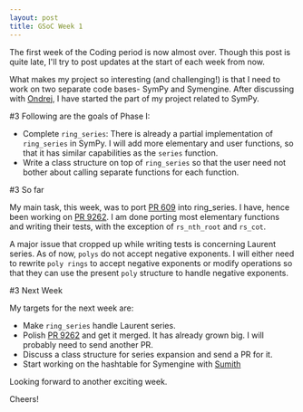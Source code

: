 ```yaml
---
layout: post
title: GSoC Week 1
---
```


The first week of the Coding period is now almost over. Though this post is
quite late, I'll try to post updates at the start of each week from now.

What makes my project so interesting (and challenging!) is that I need to work
on two separate code bases- SymPy and Symengine. After discussing with
[Ondrej](https://github.com/certik), I have started the part of my project
related to SymPy.

#3 Following are the goals of Phase I:

* Complete `ring_series`: There is already a partial implementation of
`ring_series` in SymPy. I will add more elementary and user functions, so that
it has similar capabilities as the `series` function.
* Write a class structure on top of `ring_series` so that the user need not
bother about calling separate functions for each function.

#3 So far

My main task, this week, was to port [PR
609](https://github.com/sympy/sympy/pull/609/files) into ring_series. I have,
hence been working on [PR 9262](https://github.com/sympy/sympy/pull/9262). I am
done porting most elementary functions and writing their tests, with the
exception of `rs_nth_root` and `rs_cot`.

A major issue that cropped up while writing tests is concerning Laurent series.
As of now, `polys` do not accept negative exponents. I will either need to
rewrite `poly rings` to accept negative exponents or modify operations so that
they can use the present `poly` structure to handle negative exponents.

#3 Next Week

My targets for the next week are:

* Make `ring_series` handle Laurent series.
* Polish [PR 9262](https://github.com/sympy/sympy/pull/9262) and get it merged.
It has already grown big. I will probably need to send another PR.
* Discuss a class structure for series expansion and send a PR for it.
* Start working on the hashtable for Symengine with
[Sumith](http://sumith1896.github.io/)

Looking forward to another exciting week.

Cheers!
